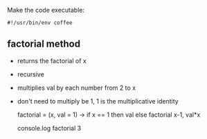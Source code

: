 Make the code executable:
    
    #!/usr/bin/env coffee

## factorial method
 * returns the factorial of x
 * recursive
 * multiplies val by each number from 2 to x 
  * don't need to multiply be 1, 1 is the multiplicative identity

    factorial = (x, val = 1) -> if x == 1 then val else factorial x-1, val*x

    console.log factorial 3


